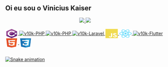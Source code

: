 ## Oi eu sou o Vinicius Kaiser
<div align="center">
  <a href="https://github.com/v10k">
  <img height="180em" src="https://github-readme-stats.vercel.app/api?username=v10k&show_icons=true&theme=github_dark&include_all_commits=true&count_private=true"/>
  <img height="180em" src="https://github-readme-stats.vercel.app/api/top-langs/?username=v10k&layout=compact&langs_count=7&theme=github_dark"/>
</div>
 <div style="display: inline_block"><br>
   <img align="center" alt="v10k-Csharp" height="30" width="40" src="https://raw.githubusercontent.com/devicons/devicon/master/icons/csharp/csharp-original.svg">
   <img align="center" alt="v10k-PHP" height="30" width="40"
<img src="https://cdn.jsdelivr.net/gh/devicons/devicon/icons/java/java-original-wordmark.svg" />
   <img align="center" alt="v10k-PHP" height="30" width="40"
<img src="https://cdn.jsdelivr.net/gh/devicons/devicon/icons/php/php-original.svg" />
  <img align="center" alt="v10k-Laravel" height="30" width="40"
<img src="https://cdn.jsdelivr.net/gh/devicons/devicon/icons/laravel/laravel-plain-wordmark.svg" />
  <img align="center" alt="v10k-Js" height="30" width="40" src="https://raw.githubusercontent.com/devicons/devicon/master/icons/javascript/javascript-plain.svg">
  <img align="center" alt="v10k-React" height="30" width="40" src="https://raw.githubusercontent.com/devicons/devicon/master/icons/react/react-original.svg">
  <img align="center" alt="v10k-Flutter" height="30" width="40" 
 <img src="https://cdn.jsdelivr.net/gh/devicons/devicon/icons/flutter/flutter-original.svg" />
  <img align="center" alt="v10k-HTML" height="30" width="40" src="https://raw.githubusercontent.com/devicons/devicon/master/icons/html5/html5-original.svg">
  <img align="center" alt="v10k-CSS" height="30" width="40" src="https://raw.githubusercontent.com/devicons/devicon/master/icons/css3/css3-original.svg">
</div>
  
   ##
<div> 

 
  ![Snake animation](https://github.com/v10k/v10k/blob/output/github-contribution-grid-snake.svg)
 
</div>

